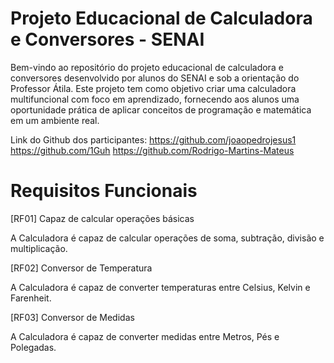 # Projeto Educacional de Calculadora e Conversores - SENAI

Bem-vindo ao repositório do projeto educacional de calculadora e conversores desenvolvido por alunos do SENAI e sob a orientação do Professor Átila. Este projeto tem como objetivo criar uma calculadora multifuncional com foco em aprendizado, fornecendo aos alunos uma oportunidade prática de aplicar conceitos de programação e matemática em um ambiente real.

Link do Github dos participantes:
https://github.com/joaopedrojesus1
https://github.com/1Guh
https://github.com/Rodrigo-Martins-Mateus

# Requisitos Funcionais

[RF01] Capaz de calcular operações básicas


A Calculadora é capaz de calcular operações de soma, subtração, divisão e multiplicação.


[RF02] Conversor de Temperatura


A Calculadora é capaz de converter temperaturas entre Celsius, Kelvin e Farenheit.


[RF03] Conversor de Medidas


A Calculadora é capaz de converter medidas entre Metros, Pés e Polegadas.


